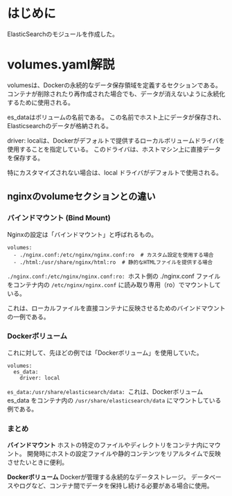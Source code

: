 # はじめに
ElasticSearchのモジュールを作成した。


# volumes.yaml解説

volumesは、Dockerの永続的なデータ保存領域を定義するセクションである。
コンテナが削除されたり再作成された場合でも、データが消えないように永続化するために使用される。

es_dataはボリュームの名前である。
この名前でホスト上にデータが保存され、Elasticsearchのデータが格納される。

driver: localは、Dockerがデフォルトで提供するローカルボリュームドライバを使用することを指定している。
このドライバは、ホストマシン上に直接データを保存する。

特にカスタマイズされない場合は、local ドライバがデフォルトで使用される。

## nginxのvolumeセクションとの違い

### バインドマウント (Bind Mount)

Nginxの設定は「バインドマウント」と呼ばれるもの。

```
volumes:
  - ./nginx.conf:/etc/nginx/nginx.conf:ro  # カスタム設定を使用する場合
  - ./html:/usr/share/nginx/html:ro  # 静的なHTMLファイルを提供する場合
```
`./nginx.conf:/etc/nginx/nginx.conf:ro: `ホスト側の ./nginx.conf ファイルをコンテナ内の `/etc/nginx/nginx.conf` に読み取り専用（ro）でマウントしている。

これは、ローカルファイルを直接コンテナに反映させるためのバインドマウントの一例である。


### Dockerボリューム

これに対して、先ほどの例では「Dockerボリューム」を使用していた。

```
volumes:
  es_data:
    driver: local
```
`es_data:/usr/share/elasticsearch/data: `これは、Dockerボリューム es_data をコンテナ内の `/usr/share/elasticsearch/data` にマウントしている例である。

### まとめ

**バインドマウント**
ホストの特定のファイルやディレクトリをコンテナ内にマウント。
開発時にホストの設定ファイルや静的コンテンツをリアルタイムで反映させたいときに便利。

**Dockerボリューム**
Dockerが管理する永続的なデータストレージ。
データベースやログなど、コンテナ間でデータを保持し続ける必要がある場合に使用。